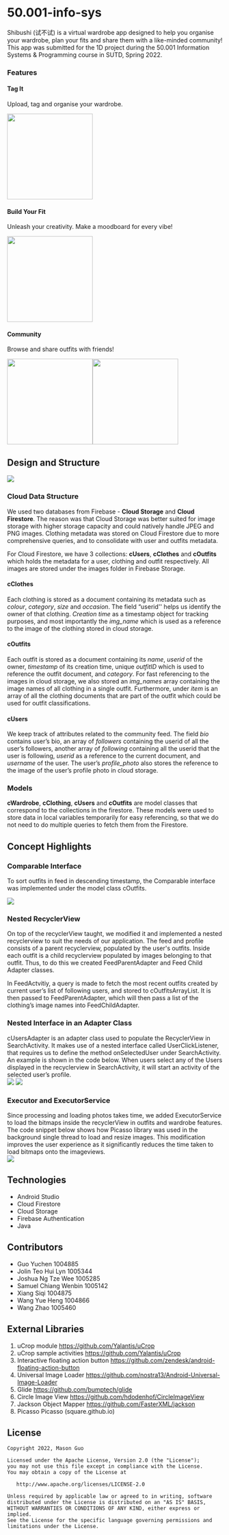 # 50.001-info-sys

Shibushi (试不试) is a virtual wardrobe app designed to help you organise your wardrobe, plan your fits and share them with a like-minded community! This app was submitted for the 1D project during the 50.001 Information Systems & Programming course in SUTD, Spring 2022.  

### Features

#### Tag It
Upload, tag and organise your wardrobe.  

<img src="https://github.com/MasonGYC/50.001-info-sys/blob/main/images/tag_it.png" width="200">

#### Build Your Fit

Unleash your creativity. Make a moodboard for every vibe!  

<img src="https://github.com/MasonGYC/50.001-info-sys/blob/main/images/outfit.png" width="200">

#### Community 

Browse and share outfits with friends!  

<img src="https://github.com/MasonGYC/50.001-info-sys/blob/main/images/feed.png" width="200"><img src="https://github.com/MasonGYC/50.001-info-sys/blob/main/images/popup.png" width="200">  

## Design and Structure
<img src="https://github.com/MasonGYC/50.001-info-sys/blob/main/images/datapath_android.jpg">

### Cloud Data Structure
We used two databases from Firebase - **Cloud Storage** and **Cloud Firestore**. The reason was that Cloud Storage was better suited for image storage with higher storage capacity and could natively handle JPEG and PNG images. Clothing metadata was stored on Cloud Firestore due to more comprehensive queries, and to consolidate with user and outfits metadata.  

For Cloud Firestore, we have 3 collections: **cUsers**, **cClothes** and **cOutfits** which holds the metadata for a user, clothing and outfit respectively. All images are stored under the images folder in Firebase Storage.  

#### cClothes
Each clothing is stored as a document containing its metadata such as _colour_, _category_, _size_ and _occasion_. The field “userid'' helps us identify the owner of that clothing. _Creation time_ as a timestamp object for tracking purposes, and most importantly the _img_name_ which is used as a reference to the image of the clothing stored in cloud storage.  

#### cOutfits
Each outfit is stored as a document containing its _name_, _userid_ of the owner, _timestamp_ of its creation time, unique _outfitID_ which is used to reference the outfit document, and _category_. For fast referencing to the images in cloud storage, we also stored an _img_names_ array containing the image names of all clothing in a single outfit. Furthermore, under _item_ is an array of all the clothing documents that are part of the outfit which could be used for outfit classifications.  

#### cUsers
We keep track of attributes related to the community feed. The field _bio_ contains user’s bio, an array of _followers_ containing the userid of all the user’s followers, another array of _following_ containing all the userid that the user is following, _userid_ as a reference to the current document, and _username_ of the user. The user’s _profile_photo_ also stores the reference to the image of the user’s profile photo in cloud storage.  

### Models

**cWardrobe**, **cClothing**, **cUsers** and **cOutfits** are model classes that correspond to the collections in the firestore. These models were used to store data in local variables temporarily for easy referencing, so that we do not need to do multiple queries to fetch them from the Firestore.

## Concept Highlights

### Comparable Interface
To sort outfits in feed in descending timestamp, the Comparable interface was implemented under the model class cOutfits.  

<img src="https://github.com/MasonGYC/50.001-info-sys/blob/main/images/one.png">

### Nested RecyclerView
On top of the recyclerView taught, we modified it and implemented a nested recyclerview to suit the needs of our application. The feed and profile consists of a parent recyclerview, populated by the user's outfits. Inside each outfit is a child recyclerview populated by images belonging to that outfit. Thus, to do this we created FeedParentAdapter and Feed Child Adapter classes.  

In FeedActvitiy, a query is made to fetch the most recent outfits created by current user’s list of following users, and stored to cOutfitsArrayList. It is then passed to FeedParentAdapter, which will then pass a list of the clothing’s image names into FeedChildAdapter.  

### Nested Interface in an Adapter Class
cUsersAdapter is an adapter class used to populate the RecyclerView in SearchActivity. It makes use of a nested interface called UserClickListener, that requires us to define the method onSelectedUser under SearchActivity. An example is shown in the code below. When users select any of the Users displayed in the recyclerview in SearchActivity, it will start an activity of the selected user’s profile.  
<img src="https://github.com/MasonGYC/50.001-info-sys/blob/main/images/two.png">
<img src="https://github.com/MasonGYC/50.001-info-sys/blob/main/images/three.png">

### Executor and ExecutorService
Since processing and loading photos takes time, we added ExecutorService to load the bitmaps inside the recyclerView in outfits and wardrobe features. The code snippet below shows how Picasso library was used in the background single thread to load and resize images. This modification improves the user experience as it significantly reduces the time taken to load bitmaps onto the imageviews.  
<img src="https://github.com/MasonGYC/50.001-info-sys/blob/main/images/four.png">


## Technologies
- Android Studio
- Cloud Firestore
- Cloud Storage
- Firebase Authentication
- Java

## Contributors
- Guo Yuchen 1004885
- Jolin Teo Hui Lyn 1005344
- Joshua Ng Tze Wee 1005285
- Samuel Chiang Wenbin 1005142
- Xiang Siqi 1004875
- Wang Yue Heng 1004866
- Wang Zhao 1005460

## External Libraries
1. uCrop module https://github.com/Yalantis/uCrop 
2. uCrop sample activities  https://github.com/Yalantis/uCrop  
3. Interactive floating action button https://github.com/zendesk/android-floating-action-button  
4. Universal Image Loader https://github.com/nostra13/Android-Universal-Image-Loader  
5. Glide https://github.com/bumptech/glide  
6. Circle Image View https://github.com/hdodenhof/CircleImageView  
7. Jackson Object Mapper https://github.com/FasterXML/jackson  
8. Picasso Picasso (square.github.io)  

## License

    Copyright 2022, Mason Guo

    Licensed under the Apache License, Version 2.0 (the "License");
    you may not use this file except in compliance with the License.
    You may obtain a copy of the License at

       http://www.apache.org/licenses/LICENSE-2.0

    Unless required by applicable law or agreed to in writing, software
    distributed under the License is distributed on an "AS IS" BASIS,
    WITHOUT WARRANTIES OR CONDITIONS OF ANY KIND, either express or implied.
    See the License for the specific language governing permissions and
    limitations under the License.
